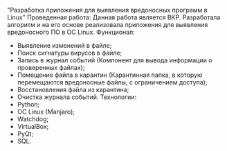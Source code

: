 "Разработка приложения для выявления вредоносных программ в Linux"
Проведенная работа: Данная работа является ВКР. Разработала алгоритм и на его основе реализовала приложения для выявления вредоносного ПО в ОС Linux.
Функционал:
- Выявление изменений в файле;
- Поиск сигнатуры вирусов в файле;
- Запись в журнал событий (Компонент для вывода информации о проверенных файлах);
- Помещение файла в карантин (Карантинная папка, в которую перемещаются вредоносные файлы, с ограничением доступа);
- Восстановления файла из карантина;
- Очистка журнала событий.
Технологии:
- Python;
- ОС Linux (Manjaro);
- Watchdog;
- VirtualBox;
- PyQt;
- SQL.
